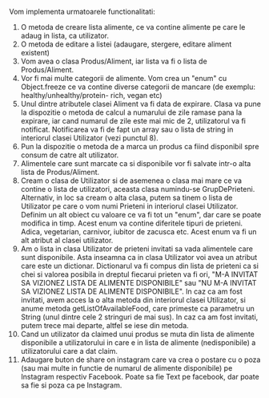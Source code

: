 Vom implementa urmatoarele functionalitati:

1. O metoda de creare lista alimente, ce va contine alimente pe care le adaug in
lista, ca utilizator.
2. O metoda de editare a listei (adaugare, stergere, editare aliment existent)
3. Vom avea o clasa Produs/Aliment, iar lista va fi o lista de Produs/Aliment.
4. Vor fi mai multe categorii de alimente. Vom crea un "enum" cu Object.freeze
ce va contine diverse categorii de mancare (de exemplu: healthy/unhealthy/protein-
rich, vegan etc)
5. Unul dintre atributele clasei Aliment va fi data de expirare. Clasa va pune
la dispozitie o metoda de calcul a numarului de zile ramase pana la expirare, iar
cand numarul de zile este mai mic de 2, utilizatorul va fi notificat. Notificarea
va fi de fapt un array sau o lista de string in interiorul clasei Utilizator (vezi
punctul 8). 
6. Pun la dispozitie o metoda de a marca un produs ca fiind disponibil spre consum
de catre alt utilizator.
7. Alimentele care sunt marcate ca si disponibile vor fi salvate intr-o alta lista
de Produs/Aliment.
8. Cream o clasa de Utilizator si de asemenea o clasa mai mare ce va contine o
lista de utilizatori, aceasta clasa numindu-se GrupDePrieteni. Alternativ,
in loc sa cream o alta clasa, putem sa tinem o lista de Utilizator pe care o vom
numi Prieteni in interiorul clasei Utilizator. Definim un alt obiect cu valoare
ce va fi tot un "enum", dar care se poate modifica in timp. Acest enum va contine
diferitele tipuri de prieteni. Adica, vegetarian, carnivor, iubitor de zacusca etc.
Acest enum va fi un alt atribut al clasei utilizator.
9. Am o lista in clasa Utilizator de prieteni invitati sa vada alimentele care
sunt disponibile. Asta inseamna ca in clasa Utilizator voi avea un atribut care
este un dictionar. Dictionarul va fi compus din lista de prieteni ca si chei
si valorea posibila in dreptul fiecarui prieten va fi ori, "M-A INVITAT SA
VIZIONEZ LISTA DE ALIMENTE DISPONIBILE" sau "NU M-A INVITAT SA VIZIONEZ LISTA DE
ALIMENTE DISPONIBILE". In caz ca am fost invitati, avem acces la o alta metoda
din interiorul clasei Utilizator, si anume metoda getListOfAvailableFood, care
primeste ca parametru un String (unul dintre cele 2 stringuri de mai sus). In caz
ca am fost invitati, putem trece mai departe, altfel se iese din metoda.
10. Cand un utilizator da claimed unui produs se muta din lista
de alimente disponibile a utilizatorului in care e in lista de alimente
(nedisponibile) a utilizatorului care a dat claim.
11. Adaugare buton de share on instagram care va crea o postare cu o poza (sau
mai multe in functie de numarul de alimente disponibile) pe Instagram respectiv
Facebook. Poate sa fie Text pe facebook, dar poate sa fie si poza ca pe Instagram.
